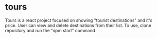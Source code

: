 # tours 

Tours is a react project focused on showing "tourist destinations" and it's price. 
User can view and delete destinations from their list. 
To use, clone repository and run the "npm start" command
